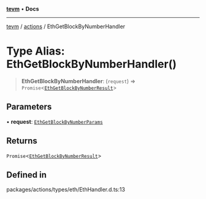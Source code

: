 [**tevm**](../../README.md) • **Docs**

***

[tevm](../../modules.md) / [actions](../README.md) / EthGetBlockByNumberHandler

# Type Alias: EthGetBlockByNumberHandler()

> **EthGetBlockByNumberHandler**: (`request`) => `Promise`\<[`EthGetBlockByNumberResult`](EthGetBlockByNumberResult.md)\>

## Parameters

• **request**: [`EthGetBlockByNumberParams`](EthGetBlockByNumberParams.md)

## Returns

`Promise`\<[`EthGetBlockByNumberResult`](EthGetBlockByNumberResult.md)\>

## Defined in

packages/actions/types/eth/EthHandler.d.ts:13
